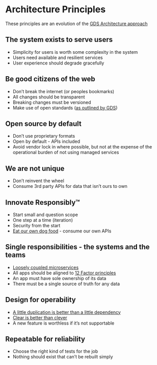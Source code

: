 Architecture Principles
=================
These principles are an evolution of the [GDS Architecture approach](https://docs.google.com/presentation/d/1jj8mndjx0ZYXo0ZS9V9AZRlh0-enuZVYF1L44Myj80Q/edit#slide=id.g1155300453_2_10)

The system exists to serve users
---------
* Simplicity for users is worth some complexity in the system
* Users need available and resilient services
* User experience should degrade gracefully

Be good citizens of the web
---------
* Don’t break the internet (or peoples bookmarks)
* All changes should be transparent
* Breaking changes must be versioned
* Make use of open standards ([as outlined by GDS](https://www.gov.uk/government/publications/open-standards-principles/open-standards-principles#why-you-should-use-open-standards))

Open source by default
---------
* Don’t use proprietary formats
* Open by default - APIs included
* Avoid vendor lock in where possible, but not at the expense of the operational burden of not using managed services

We are not unique
---------
* Don’t reinvent the wheel
* Consume 3rd party APIs for data that isn’t ours to own

Innovate Responsibly™
---------
* Start small and question scope
* One step at a time (iteration)
* Security from the start
* [Eat our own dog food](https://en.wikipedia.org/wiki/Eating_your_own_dog_food) - consume our own APIs

Single responsibilities - the systems and the teams
---------
* [Loosely coupled microservices](https://microservices.io/microservices/2021/01/04/loosely-coupled-services.html)
* All apps should be aligned to [12 Factor principles](https://github.com/ONSdigital/dp/blob/main/training/architecture/12_FACTOR_APP_PRINCIPLES.md#12-factor-app-principles)
* An app must have sole ownership of its data
* There must be a single source of truth for any data

Design for operability
---------
* [A little duplication is better than a little dependency](https://www.youtube.com/watch?v=PAAkCSZUG1c&t=568s)
* [Clear is better than clever](https://dave.cheney.net/2019/07/09/clear-is-better-than-clever)
* A new feature is worthless if it’s not supportable

Repeatable for reliability
---------
* Choose the right kind of tests for the job
* Nothing should exist that can’t be rebuilt simply
